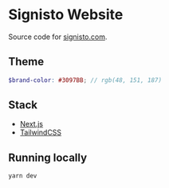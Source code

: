 # Signisto Website

Source code for [signisto.com](https://signisto.com).



## Theme

``` scss
$brand-color: #3097BB; // rgb(48, 151, 187)
```



## Stack

- [Next.js](https://nextjs.org/)
- [TailwindCSS](https://tailwindcss.com)



## Running locally

``` bash
yarn dev
```
